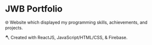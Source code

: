 # JWB Portfolio

🌐 Website which displayed my programming skills, achievements, and projects.

🪓 Created with ReactJS, JavaScript/HTML/CSS, & Firebase.

